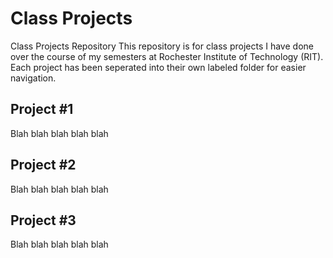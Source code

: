 # Class Projects
Class Projects Repository
This repository is for class projects I have done over the course of my semesters at Rochester Institute of Technology (RIT).
Each project has been seperated into their own labeled folder for easier navigation.

## Project #1
Blah blah blah blah blah

## Project #2
Blah blah blah blah blah

## Project #3
Blah blah blah blah blah
